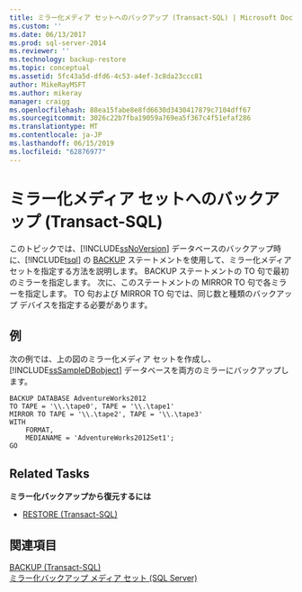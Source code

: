 ```yaml
---
title: ミラー化メディア セットへのバックアップ (Transact-SQL) | Microsoft Docs
ms.custom: ''
ms.date: 06/13/2017
ms.prod: sql-server-2014
ms.reviewer: ''
ms.technology: backup-restore
ms.topic: conceptual
ms.assetid: 5fc43a5d-dfd6-4c53-a4ef-3c8da23ccc81
author: MikeRayMSFT
ms.author: mikeray
manager: craigg
ms.openlocfilehash: 88ea15fabe8e8fd6630d3430417879c7104dff67
ms.sourcegitcommit: 3026c22b7fba19059a769ea5f367c4f51efaf286
ms.translationtype: MT
ms.contentlocale: ja-JP
ms.lasthandoff: 06/15/2019
ms.locfileid: "62876977"
---
```

# <a name="back-up-to-a-mirrored-media-set-transact-sql"></a>ミラー化メディア セットへのバックアップ (Transact-SQL)
  このトピックでは、[!INCLUDE[ssNoVersion](../../includes/ssnoversion-md.md)] データベースのバックアップ時に、[!INCLUDE[tsql](../../includes/tsql-md.md)] の [BACKUP](/sql/t-sql/statements/backup-transact-sql) ステートメントを使用して、ミラー化メディア セットを指定する方法を説明します。 BACKUP ステートメントの TO 句で最初のミラーを指定します。 次に、このステートメントの MIRROR TO 句で各ミラーを指定します。 TO 句および MIRROR TO 句では、同じ数と種類のバックアップ デバイスを指定する必要があります。  
  
## <a name="example"></a>例  
 次の例では、上の図のミラー化メディア セットを作成し、 [!INCLUDE[ssSampleDBobject](../../includes/sssampledbobject-md.md)] データベースを両方のミラーにバックアップします。  
  
```  
BACKUP DATABASE AdventureWorks2012  
TO TAPE = '\\.\tape0', TAPE = '\\.\tape1'  
MIRROR TO TAPE = '\\.\tape2', TAPE = '\\.\tape3'  
WITH  
    FORMAT,  
    MEDIANAME = 'AdventureWorks2012Set1';  
GO  
```  
  
## <a name="related-tasks"></a>Related Tasks  
 **ミラー化バックアップから復元するには**  
  
-   [RESTORE &#40;Transact-SQL&#41;](/sql/t-sql/statements/restore-statements-transact-sql)  
  
## <a name="see-also"></a>関連項目  
 [BACKUP &#40;Transact-SQL&#41;](/sql/t-sql/statements/backup-transact-sql)   
 [ミラー化バックアップ メディア セット &#40;SQL Server&#41;](mirrored-backup-media-sets-sql-server.md)  
  
  
